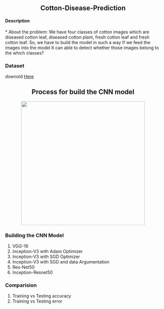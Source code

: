 <h2 align="center"> Cotton-Disease-Prediction</h2>

<h4 align="left"> Description </h4>
* About the problem: We have four classes of cotton images which are diseased cotton leaf, diseased cotton plant, fresh cotton leaf and fresh cotton leaf. So, we have to build    the model in such a way If we feed the images into the model It can able to detect whether those images belong to the which classes?


### Dataset 

downold [Here](https://www.kaggle.com/janmejaybhoi/cotton-disease-dataset)

<h2 align="center"> Process for build the CNN model</h2>

  <p align="center">
  <img width="400" src="https://user-images.githubusercontent.com/74568334/120858565-3d9cb580-c583-11eb-846e-b869678521f0.png">
</p> 


### Building the CNN Model
1. VGG-16
2. Inception-V3 with Adam Optimizer
3. Inception-V3 with SGD Optimizer 
4. Inception-V3 with SGD and data Argumentation 
5. Res-Net50
6. Inception-Resnet50 

### Comparision

   1. Training vs Testing accuracy
   2. Training vs Testing error 
